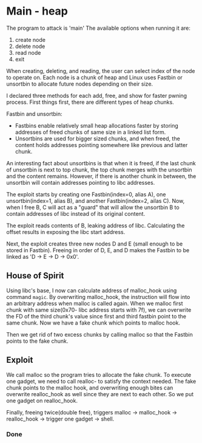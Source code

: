 # Main - heap
  
The program to attack is 'main'
The available options when running it are:

1. create node
2. delete node
3. read node
4. exit

When creating, deleting, and reading, the user can select index of the node to operate on.
Each node is a chunk of heap and Linux uses Fastbin or unsortbin to allocate future nodes depending on their size.

I declared three methods for each add, free, and show for faster pwning process.
First things first, there are different types of heap chunks.

Fastbin and unsortbin:

* Fastbins enable relatively small heap allocations faster by storing addresses of freed chunks of same size in a linked list form.
* Unsortbins are used for bigger sized chunks, and when freed, the content holds addresses pointing somewhere like previous and latter chunk.

An interesting fact about unsortbins is that when it is freed, if the last chunk of unsortbin is next to top chunk, the top chunk merges with the unsortbin and the content remains. However, if there is another chunk in between, the unsortbin will contain addresses pointing to libc addresses.

The exploit starts by creating one Fastbin(index=0, alias A), one unsortbin(index=1, alias B), and another Fastbin(index=2, ailas C).
Now, when I free B, C will act as a "guard" that will allow the unsortbin B to contain addresses of libc instead of its original content.

The exploit reads contents of B, leaking address of libc.
Calculating the offset results in exposing the libc start address.

Next, the exploit creates three new nodes D and E (small enough to be stored in Fastbin).
Freeing in order of D, E, and D makes the Fastbin to be linked as 'D -> E -> D -> 0x0'.

## House of Spirit

Using libc's base, I now can calculate address of malloc_hook using command `magic`.
By overwriting malloc_hook, the instruction will flow into an arbitrary address when malloc is called again.
When we malloc first chunk with same size(0x70- libc address starts with 7f), we can overwrite the FD of the third chunk's value since first and third fastbin point to the same chunk.
Now we have a fake chunk which points to malloc hook.

Then we get rid of two excess chunks by calling malloc so that the Fastbin points to the fake chunk.

## Exploit

We call malloc so the program tries to allocate the fake chunk.
To execute one gadget, we need to call realloc- to satisfy the context needed.
The fake chunk points to the malloc hook, and overwriting enough bites can overwrite realloc_hook as well since they are next to each other.
So we put one gadget on realloc_hook.

Finally, freeing twice(double free), triggers malloc -> malloc_hook ->  realloc_hook -> trigger one gadget -> shell.

### Done